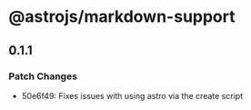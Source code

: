 # @astrojs/markdown-support

## 0.1.1

### Patch Changes

- 50e6f49: Fixes issues with using astro via the create script
